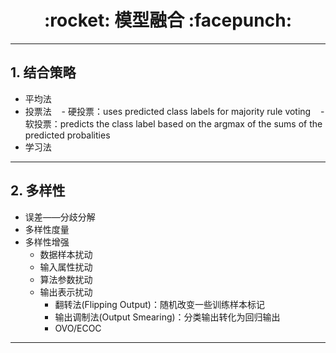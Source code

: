 <h1 align = "center">:rocket: 模型融合 :facepunch:</h1>

---
## 1. 结合策略
- 平均法
- 投票法
    - 硬投票：uses predicted class labels for majority rule voting
    - 软投票：predicts the class label based on the argmax of the sums of the predicted probalities
- 学习法

---
## 2. 多样性
- 误差——分歧分解
- 多样性度量
- 多样性增强
    - 数据样本扰动
    - 输入属性扰动
    - 算法参数扰动
    - 输出表示扰动
        - 翻转法(Flipping Output)：随机改变一些训练样本标记
        - 输出调制法(Output Smearing)：分类输出转化为回归输出
        - OVO/ECOC

---
